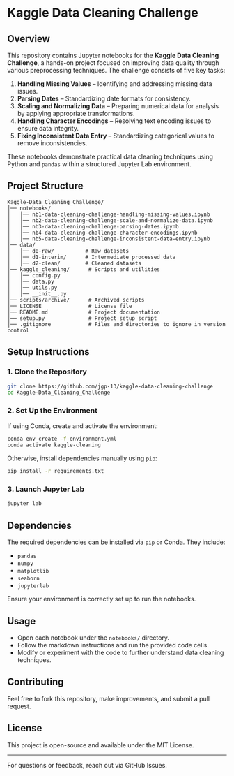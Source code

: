 # Kaggle Data Cleaning Challenge

## Overview
This repository contains Jupyter notebooks for the **Kaggle Data Cleaning Challenge**, a hands-on project focused on improving data quality through various preprocessing techniques. The challenge consists of five key tasks:

1. **Handling Missing Values** – Identifying and addressing missing data issues.
2. **Parsing Dates** – Standardizing date formats for consistency.
3. **Scaling and Normalizing Data** – Preparing numerical data for analysis by applying appropriate transformations.
4. **Handling Character Encodings** – Resolving text encoding issues to ensure data integrity.
5. **Fixing Inconsistent Data Entry** – Standardizing categorical values to remove inconsistencies.

These notebooks demonstrate practical data cleaning techniques using Python and `pandas` within a structured Jupyter Lab environment.

## Project Structure
```
Kaggle-Data_Cleaning_Challenge/
│── notebooks/
│   │── nb1-data-cleaning-challenge-handling-missing-values.ipynb
│   │── nb2-data-cleaning-challenge-scale-and-normalize-data.ipynb
│   │── nb3-data-cleaning-challenge-parsing-dates.ipynb
│   │── nb4-data-cleaning-challenge-character-encodings.ipynb
│   │── nb5-data-cleaning-challenge-inconsistent-data-entry.ipynb
│── data/
│   │── d0-raw/          # Raw datasets
│   │── d1-interim/      # Intermediate processed data
│   │── d2-clean/        # Cleaned datasets
│── kaggle_cleaning/      # Scripts and utilities
│   │── config.py
│   │── data.py
│   │── utils.py
│   │── __init__.py
│── scripts/archive/      # Archived scripts
│── LICENSE               # License file
│── README.md             # Project documentation
│── setup.py              # Project setup script
│── .gitignore            # Files and directories to ignore in version control
```

## Setup Instructions
### 1. Clone the Repository
```bash
git clone https://github.com/jgp-13/kaggle-data-cleaning-challenge
cd Kaggle-Data_Cleaning_Challenge
```

### 2. Set Up the Environment
If using Conda, create and activate the environment:
```bash
conda env create -f environment.yml
conda activate kaggle-cleaning
```
Otherwise, install dependencies manually using `pip`:
```bash
pip install -r requirements.txt
```

### 3. Launch Jupyter Lab
```bash
jupyter lab
```

## Dependencies
The required dependencies can be installed via `pip` or Conda. They include:
- `pandas`
- `numpy`
- `matplotlib`
- `seaborn`
- `jupyterlab`

Ensure your environment is correctly set up to run the notebooks.

## Usage
- Open each notebook under the `notebooks/` directory.
- Follow the markdown instructions and run the provided code cells.
- Modify or experiment with the code to further understand data cleaning techniques.

## Contributing
Feel free to fork this repository, make improvements, and submit a pull request.

## License
This project is open-source and available under the MIT License.

---

For questions or feedback, reach out via GitHub Issues.